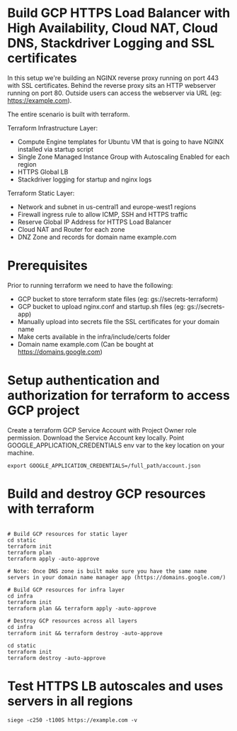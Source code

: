 
# Build GCP HTTPS Load Balancer with High Availability, Cloud NAT, Cloud DNS, Stackdriver Logging and SSL certificates

In this setup we're building an NGINX reverse proxy running on port 443 with SSL certificates.
Behind the reverse proxy sits an HTTP webserver running on port 80.
Outside users can access the webserver via URL (eg: https://example.com).

The entire scenario is built with terraform.

Terraform Infrastructure Layer:
- Compute Engine templates for Ubuntu VM that is going to have NGINX installed via startup script
- Single Zone Managed Instance Group with Autoscaling Enabled for each region
- HTTPS Global LB
- Stackdriver logging for startup and nginx logs

Terraform Static Layer:
- Network and subnet in us-central1 and europe-west1 regions
- Firewall ingress rule to allow ICMP, SSH and HTTPS traffic
- Reserve Global IP Address for HTTPS Load Balancer
- Cloud NAT and Router for each zone
- DNZ Zone and records for domain name example.com


# Prerequisites
Prior to running terraform we need to have the following:
- GCP bucket to store terraform state files (eg: gs://secrets-terraform)
- GCP bucket to upload nginx.conf and startup.sh files (eg: gs://secrets-app)
- Manually upload into secrets file the SSL certificates for your domain name
- Make certs available in the infra/include/certs folder
- Domain name example.com (Can be bought at https://domains.google.com)


# Setup authentication and authorization for terraform to access GCP project
Create a terraform GCP Service Account with Project Owner role permission.
Download the Service Account key locally.
Point GOOGLE_APPLICATION_CREDENTIALS env var to the key location on your machine.
```buildoutcfg
export GOOGLE_APPLICATION_CREDENTIALS=/full_path/account.json
```

# Build and destroy GCP resources with terraform
```buildoutcfg

# Build GCP resources for static layer
cd static
terraform init
terraform plan
terraform apply -auto-approve

# Note: Once DNS zone is built make sure you have the same name servers in your domain name manager app (https://domains.google.com/)

# Build GCP resources for infra layer
cd infra
terraform init
terraform plan && terraform apply -auto-approve

# Destroy GCP resources across all layers
cd infra
terraform init && terraform destroy -auto-approve

cd static
terraform init
terraform destroy -auto-approve

```

# Test HTTPS LB autoscales and uses servers in all regions

```buildoutcfg
siege -c250 -t100S https://example.com -v
```